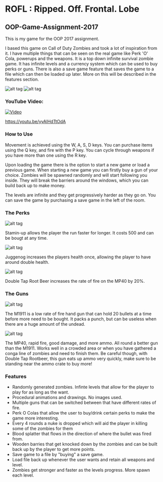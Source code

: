 # ROFL : Ripped. Off. Frontal. Lobe
## OOP-Game-Assignment-2017 ##
This is my game for the OOP 2017 assignment.

I based this game on Call of Duty Zombies and took a lot of inspiration from it. I have multiple things that can be seen on the real game like Perk 'O' Cola, powerups and the weapons. It is a top down infinite survival zombie game. It has infinite levels and a currency system which can be used to buy perks or guns. There is also a save game feature that saves the game to a file which can then be loaded up later. More on this will be described in the features section.

![alt tag](http://i.imgur.com/OQ5UJI5.png)
![alt tag](http://i.imgur.com/zLaZOiZ.png)

### YouTube Video: ###
[![Video](https://img.youtube.com/vi/yyAIHdTtOdA/0.jpg)](https://youtu.be/yyAIHdTtOdA)


https://youtu.be/yyAIHdTtOdA

### How to Use ###
Movement is achieved using the W, A, S, D keys. You can purchase items using the Q key, and fire with the P key. You can cycle through weapons if you have more than one using the R key.

Upon loading the game there is the option to start a new game or load a previous game. When starting a new game you can firstly buy a gun of your choice. Zombies will be spawned randomly and will start following you inside. They will break the barriers around the windows, which you can build back up to make money.

The levels are infinite and they get progressively harder as they go on. You can save the game by purchasing a save game in the left of the room.

### The Perks ###
![alt tag](http://i.imgur.com/NV644f9.png)

Stamin-up allows the player the run faster for longer. It costs 500 and can be bougt at any time.

![alt tag](http://i.imgur.com/mGbHjbs.png)

Juggenog increases the players health once, allowing the player to have around double health.

![alt tag](http://i.imgur.com/7VnZl8Z.png)

Double Tap Root Beer increases the rate of fire on the MP40 by 20%.

### The Guns ###
![alt tag](http://i.imgur.com/E7mIsvy.png)

The M1911 is a low rate of fire hand gun that can hold 20 bullets at a time before more need to be bought. It packs a punch, but can be useless when there are a huge amount of the undead.

![alt tag](http://i.imgur.com/WHPzuW0.png)

The MP40, rapid fire, good damage, and more ammo. All round a better gun than the M1911. Works well in a crowded area or when you have gathered a conga line of zombies and need to finish them. Be careful though, with Double Tap Rootbeer, this gun eats up ammo very quickly, make sure to be standing near the ammo crate to buy more!

### Features ###
- Randomly generated zombies. Infinte levels that allow for the player to play for as long as the want.
- Procedural animations and drawings. No images used.
- Multiple guns that can be switched between that have different rates of fire.
- Perk O Colas that allow the user to buy/drink certain perks to make the game more interesting.
- Every 4 rounds a nuke is dropped which will aid the player in killing some of the zombies for them
- Blood splatter that flows in the direction of where the bullet was fired from.
- Wooden barries that get knocked down by the zombies and can be built back up by the player to get more points.
- Save game to a file by "buying" a save game.
- Load file back up whenever the user wants and retain all weapons and level.
- Zombies get stronger and faster as the levels progress. More spawn each level.
